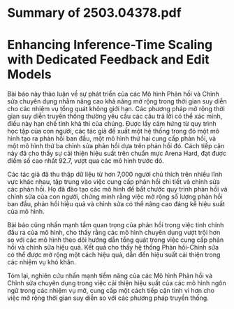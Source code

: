 # Summary of 2503.04378.pdf

# Enhancing Inference-Time Scaling with Dedicated Feedback and Edit Models

Bài báo này thảo luận về sự phát triển của các Mô hình Phản hồi và Chỉnh sửa chuyên dụng nhằm nâng cao khả năng mở rộng trong thời gian suy diễn cho các nhiệm vụ tổng quát không giới hạn. Các phương pháp mở rộng thời gian suy diễn truyền thống thường yêu cầu các câu trả lời có thể xác minh, điều này hạn chế tính khả thi của chúng. Được lấy cảm hứng từ quy trình học tập của con người, các tác giả đề xuất một hệ thống trong đó một mô hình tạo ra phản hồi ban đầu, một mô hình thứ hai cung cấp phản hồi, và một mô hình thứ ba chỉnh sửa phản hồi dựa trên phản hồi đó. Cách tiếp cận này đã cho thấy sự cải thiện hiệu suất trên chuẩn mực Arena Hard, đạt được điểm số cao nhất 92.7, vượt qua các mô hình trước đó.

Các tác giả đã thu thập dữ liệu từ hơn 7,000 người chú thích trên nhiều lĩnh vực khác nhau, tập trung vào việc cung cấp phản hồi chi tiết và chỉnh sửa các phản hồi. Họ đã đào tạo các mô hình để bắt chước quy trình phản hồi và chỉnh sửa của con người, chứng minh rằng việc mở rộng số lượng phản hồi ban đầu, phản hồi hiệu quả và chỉnh sửa có thể nâng cao đáng kể hiệu suất của mô hình.

Bài báo cũng nhấn mạnh tầm quan trọng của phản hồi trong việc tinh chỉnh đầu ra của mô hình, cho thấy rằng các mô hình chuyên dụng vượt trội hơn so với các mô hình theo dõi hướng dẫn tổng quát trong việc cung cấp phản hồi và chỉnh sửa hiệu quả. Kết quả cho thấy hệ thống Phản hồi-Chỉnh sửa có thể được mở rộng một cách hiệu quả, dẫn đến hiệu suất cải thiện trong các nhiệm vụ khó khăn.

Tóm lại, nghiên cứu nhấn mạnh tiềm năng của các Mô hình Phản hồi và Chỉnh sửa chuyên dụng trong việc cải thiện hiệu suất của các mô hình ngôn ngữ trong các nhiệm vụ mở, cung cấp một cách tiếp cận tinh vi hơn cho việc mở rộng thời gian suy diễn so với các phương pháp truyền thống.
